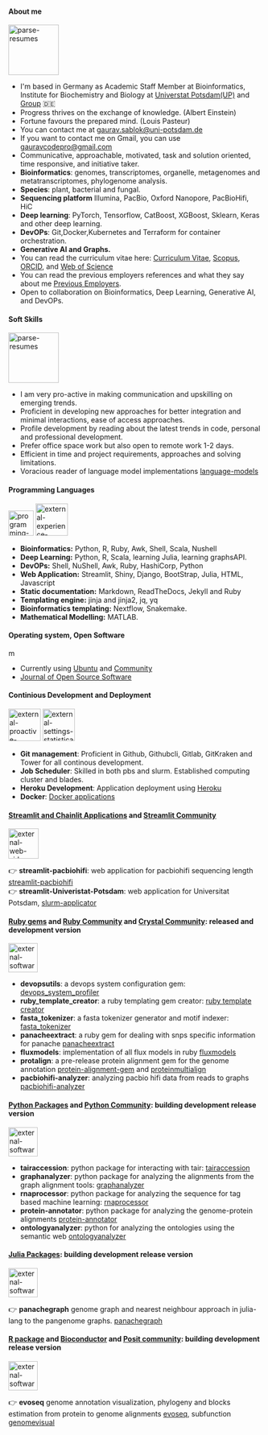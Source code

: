 #### About me

<img width="100" height="100" src="https://img.icons8.com/dotty/100/parse-resumes.png" alt="parse-resumes"/>

 - I'm based in Germany as Academic Staff Member at Bioinformatics, Institute for Biochemistry and Biology at [Universtat Potsdam(UP)](https://www.uni-potsdam.de/de/) and [Group](https://www.uni-potsdam.de/en/ibb-bioinformatik/members/gaurav-sablok) :de:
 - Progress thrives on the exchange of knowledge. (Albert Einstein)
 - Fortune favours the prepared mind. (Louis Pasteur)
 - You can contact me at [gaurav.sablok@uni-potsdam.de](mailto:gaurav.sablok@uni-potsdam.de)
 - If you want to contact me on Gmail, you can use [gauravcodepro@gmail.com](mailto:gauravcodepro@gmail.com)
 - Communicative, approachable, motivated, task and solution oriented, time responsive, and initiative taker. 
 - **Bioinformatics**: genomes, transcriptomes, organelle, metagenomes and metatranscriptomes, phylogenome analysis. 
 - **Species**: plant, bacterial and fungal.
 - **Sequencing platform** Illumina, PacBio, Oxford Nanopore, PacBioHifi, HiC
 - **Deep learning**: PyTorch, Tensorflow, CatBoost, XGBoost, Sklearn, Keras and other deep learning. 
 - **DevOPs**: Git,Docker,Kubernetes and Terraform for container orchestration.
 - **Generative AI and Graphs.**
 - You can read the curriculum vitae here: [Curriculum Vitae](https://drive.google.com/file/d/10M2skWJsLLx_-Hze7rHxH-bTT-2VJ_if/view?usp=sharing), [Scopus](https://www.scopus.com/authid/detail.uri?authorId=36633064300), [ORCID](https://orcid.org/0000-0002-4157-9405), and [Web of Science](https://www.webofscience.com/wos/author/record/C-5940-2014)
 - You can read the previous employers references and what they say about me [Previous Employers](https://drive.google.com/file/d/1KgQLycgD1S9ztJpt9McQ2yH5lZIUJAgb/view?usp=sharing). 
 - Open to collaboration on Bioinformatics, Deep Learning, Generative AI, and DevOPs.

#### Soft Skills

<img width="100" height="100" src="https://img.icons8.com/stickers/100/parse-resumes.png" alt="parse-resumes"/>

- I am very pro-active in making communication and upskilling on emerging trends.
- Proficient in developing new approaches for better integration and minimal interactions, ease of access approaches.
- Profile development by reading about the latest trends in code, personal and professional development.
- Prefer office space work but also open to remote work 1-2 days.
- Efficient in time and project requirements, approaches and solving limitations.
- Voracious reader of language model implementations [language-models](https://paperswithcode.com/)

#### Programming Languages
<img width="50" height="50" src="https://img.icons8.com/ios/50/programming-flag.png" alt="programming-flag"/> <img width="64" height="64" src="https://img.icons8.com/external-filled-outline-geotatah/64/external-experience-gamification-color-filled-outline-geotatah-2.png" alt="external-experience-gamification-color-filled-outline-geotatah-2"/>

- **Bioinformatics:**  Python, R, Ruby, Awk, Shell, Scala, Nushell
- **Deep Learning:**  Python, R, Scala, learning Julia, learning graphsAPI.
- **DevOPs:** Shell, NuShell, Awk, Ruby, HashiCorp, Python
- **Web Application:** Streamlit, Shiny, Django, BootStrap, Julia, HTML, Javascript
- **Static documentation:** Markdown, ReadTheDocs, Jekyll and Ruby
- **Templating engine:** jinja and jinja2, jq, yq
- **Bioinformatics templating:** Nextflow, Snakemake.
- **Mathematical Modelling:** MATLAB.

#### Operating system, Open Software

<img width="16" height="16" src="https://img.icons8.com/officel/16/monitor.png" alt="monitor"/>

- Currently using [Ubuntu](https://kde.org/)  and [Community](https://linuxcommunity.io/)
- [Journal of Open Source Software](https://joss.theoj.org/)

#### Continious Development and Deployment

<img width="64" height="64" src="https://img.icons8.com/external-flaticons-lineal-color-flat-icons/64/external-proactive-project-management-flaticons-lineal-color-flat-icons.png" alt="external-proactive-project-management-flaticons-lineal-color-flat-icons"/> <img width="64" height="64" src="https://img.icons8.com/external-flatart-icons-flat-flatarticons/64/external-settings-statistical-analysis-flatart-icons-flat-flatarticons.png" alt="external-settings-statistical-analysis-flatart-icons-flat-flatarticons"/>

- **Git management**: Proficient in Github, Githubcli, Gitlab, GitKraken and Tower for all continous development.
- **Job Scheduler**: Skilled in both pbs and slurm. Established computing cluster and blades.
- **Heroku Development**: Application deployment using [Heroku](https://devcenter.heroku.com/)
- **Docker**: [Docker applications](https://hub.docker.com/u/gauravcodepro)
  
#### [Streamlit and Chainlit Applications](https://streamlit.io/) and [Streamlit Community](https://discuss.streamlit.io/)
<img width="60" height="60" src="https://img.icons8.com/external-outline-juicy-fish/60/external-web-side-hustles-outline-outline-juicy-fish-2.png" alt="external-web-side-hustles-outline-outline-juicy-fish-2"/>

:point_right: **streamlit-pacbiohifi**: web application for pacbiohifi sequencing length [streamlit-pacbiohifi](https://pacbiohifi.streamlit.app/) \
:point_right: **streamlit-Univeristat-Potsdam**: web application for Universitat Potsdam, [slurm-applicator](https://sup-application.streamlit.app/)

#### [Ruby gems](https://rubygems.org/profiles/gauravcodepro) and [Ruby Community](https://www.ruby-forum.com/) and [Crystal Community](https://forum.crystal-lang.org/): released and development version

<img width="58" height="58" src="https://img.icons8.com/external-sbts2018-solid-sbts2018/58/external-software-design-thinking2-sbts2018-solid-sbts2018.png" alt="external-software-design-thinking2-sbts2018-solid-sbts2018"/>

- **devopsutils**: a devops system configuration gem: [devops_system_profiler](https://github.com/gauravcodepro/devops-system)
- **ruby_template_creator**: a ruby templating gem creator: [ruby template creator](https://github.com/gauravcodepro/ruby_gem_creator)
- **fasta_tokenizer**: a fasta tokenizer generator and motif indexer: [fasta_tokenizer](https://github.com/gauravcodepro/pacbiohifi-motif-scanner)
- **panacheextract**: a ruby gem for dealing with snps specific information for panache [panacheextract](https://rubygems.org/gems/panacheextract)
- **fluxmodels**: implementation of all flux models in ruby [fluxmodels](https://github.com/gauravcodepro/flux-models-ruby)
- **protalign**: a pre-release protein alignment gem for the genome annotation [protein-alignment-gem](https://github.com/gauravcodepro/proteinalignment-annotation-gem) and [proteinmultialign](https://github.com/gauravcodepro/protein-multialign-gem)
- **pacbiohifi-analyzer**: analyzing pacbio hifi data from reads to graphs [pacbiohifi-analyzer](https://github.com/gauravcodepro/pacbiohifi-analyzer)

#### [Python Packages](https://pypi.org/user/gauravcodepro/) and [Python Community](https://www.python.org/community/): building development release version 

<img width="58" height="58" src="https://img.icons8.com/external-sbts2018-solid-sbts2018/58/external-software-design-thinking2-sbts2018-solid-sbts2018.png" alt="external-software-design-thinking2-sbts2018-solid-sbts2018"/>

- **tairaccession**: python package for interacting with tair: [tairaccession](https://github.com/gauravcodepro/tairaccession)
- **graphanalyzer**: python package for analyzing the alignments from the graph alignment tools: [graphanalyzer](https://github.com/gauravcodepro/graphanalyzer)
- **rnaprocessor**: python package for analyzing the sequence for tag based machine learning: [rnaprocessor](https://github.com/gauravcodepro/rnaprocessor)
- **protein-annotator**: python package for analyzing the genome-protein alignments [protein-annotator](https://github.com/gauravcodepro/protein-annotator)
- **ontologyanalyzer**: python for analyzing the ontologies using the semantic web [ontologyanalyzer](https://github.com/gauravcodeproontologyanalyzer)

#### [Julia Packages](https://juliahub.com/): building development release version

<img width="58" height="58" src="https://img.icons8.com/external-sbts2018-solid-sbts2018/58/external-software-design-thinking2-sbts2018-solid-sbts2018.png" alt="external-software-design-thinking2-sbts2018-solid-sbts2018"/>

:point_right: **panachegraph** genome graph and nearest neighbour approach in julia-lang to the pangenome graphs. [panachegraph](https://github.com/gauravcodepro/panachegraph)

#### [R package](https://cran.r-project.org/web/packages/) and [Bioconductor](https://bioconductor.org/) and [Posit community](https://forum.posit.co/): building development release version

<img width="58" height="58" src="https://img.icons8.com/external-sbts2018-solid-sbts2018/58/external-software-design-thinking2-sbts2018-solid-sbts2018.png" alt="external-software-design-thinking2-sbts2018-solid-sbts2018"/>

:point_right: **evoseq** genome annotation visualization, phylogeny and blocks estimation from protein to genome alignments [evoseq](https://github.com/gauravcodepro/evoseq-genome-informatics), subfunction [genomevisual](https://github.com/gauravcodepro/genome-annotation-visualizer) 

